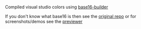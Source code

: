Compiled visual studio colors using [base16-builder](https://github.com/chriskempson/base16-builder)

If you don't know what base16 is then see the [original repo](https://github.com/chriskempson/base16) or for screenshots/demos see the [previewer](http://chriskempson.github.io/base16/)
